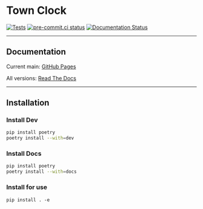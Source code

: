 # Town Clock

[![Tests](https://github.com/Town-Clock/town_clock/actions/workflows/tests.yml/badge.svg)](https://github.com/Town-Clock/town_clock/actions/workflows/tests.yml) [![pre-commit.ci status](https://results.pre-commit.ci/badge/github/Town-Clock/town_clock/main.svg)](https://results.pre-commit.ci/latest/github/Town-Clock/town_clock/main) [![Documentation Status](https://readthedocs.org/projects/rpi-town-clock/badge/?version=latest)](https://rpi-town-clock.readthedocs.io/en/latest/?badge=latest)

----

## Documentation

Current main: [GitHub Pages](https://town-clock.github.io/town_clock/)

All versions: [Read The Docs](https://readthedocs.org/projects/rpi-town-clock/)

----

## Installation

### Install Dev

```bash
pip install poetry
poetry install --with=dev
```

### Install Docs

```bash
pip install poetry
poetry install --with=docs
```

### Install for use

```
pip install . -e
```
